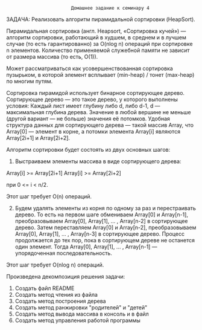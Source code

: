 ﻿                            Домашнее задание к семинару 4

ЗАДАЧА: Реализовать алгоритм пирамидальной сортировки (HeapSort). 

Пирамидальная сортировка (англ. Heapsort, «Сортировка кучей») — алгоритм сортировки, работающий в худшем, в среднем и в лучшем случае 
(то есть гарантированно) за O(nlog n) операций при сортировке n элементов.
Количество применяемой служебной памяти не зависит от размера массива (то есть, O(1)).

Может рассматриваться как усовершенствованная сортировка пузырьком, в которой элемент всплывает (min-heap) / тонет (max-heap) по многим путям.

Сортировка пирамидой использует бинарное сортирующее дерево. Сортирующее дерево — это такое дерево, у которого выполнены условия:
Каждый лист имеет глубину либо d, либо d-1, d — максимальная глубина дерева.
Значение в любой вершине не меньше (другой вариант — не больше) значения её потомков.
Удобная структура данных для сортирующего дерева — такой массив Array, что Array[0] — элемент в корне, а потомки элемента Array[i] являются Array[2i+1] и Array[2i+2].

Алгоритм сортировки будет состоять из двух основных шагов:

1. Выстраиваем элементы массива в виде сортирующего дерева:

Array[i] >= Array[2i+1]
Array[i] >= Array[2i+2]

при 0 <= i < n/2.

Этот шаг требует O(n) операций.

2. Будем удалять элементы из корня по одному за раз и перестраивать дерево. То есть на первом шаге обмениваем Array[0] и Array[n-1], 
преобразовываем Array[0], Array[1], … , Array[n-2] в сортирующее дерево. Затем переставляем Array[0] и Array[n-2], преобразовываем Array[0], Array[1], … , Array[n-3] 
в сортирующее дерево. Процесс продолжается до тех пор, пока в сортирующем дереве не останется один элемент. Тогда Array[0], Array[1], … , Array[n-1] — упорядоченная последовательность.

Этот шаг требует O(nlog n) операций.


Произведена декомпозиция решения задачи:
1. Создать файл README
2. Создать метод чтения из файла
3. Создать метод построения дерева
4. Создать метод ранжировки "родителей" и "детей"
5. Создать метод вывода массива в консоль и в файл
6. Создать метод управления работой программы
